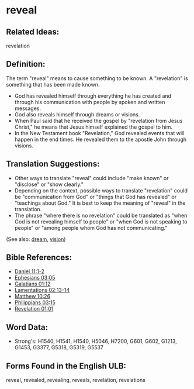 # reveal

## Related Ideas:

revelation


## Definition:

The term "reveal" means to cause something to be known. A "revelation" is something that has been made known.

* God has revealed himself through everything he has created and through his communication with people by spoken and written messages.
* God also reveals himself through dreams or visions.
* When Paul said that he received the gospel by "revelation from Jesus Christ," he means that Jesus himself explained the gospel to him.
* In the New Testament book "Revelation," God revealed events that will happen in the end times. He revealed them to the apostle John through visions.

## Translation Suggestions:

* Other ways to translate "reveal" could include "make known" or "disclose" or "show clearly."
* Depending on the context, possible ways to translate "revelation" could be "communication from God" or "things that God has revealed" or "teachings about God." It is best to keep the meaning of "reveal" in the translation.
* The phrase "where there is no revelation" could be translated as "when God is not revealing himself to people" or "when God is not speaking to people" or "among people whom God has not communicating."

(See also: [dream](../other/dream.md), [vision](../other/vision.md))

## Bible References:

* [Daniel 11:1-2](rc://en/tn/help/dan/11/01)
* [Ephesians 03:05](rc://en/tn/help/eph/03/05)
* [Galatians 01:12](rc://en/tn/help/gal/01/12)
* [Lamentations 02:13-14](rc://en/tn/help/lam/02/13)
* [Matthew 10:26](rc://en/tn/help/mat/10/26)
* [Philippians 03:15](rc://en/tn/help/php/03/15)
* [Revelation 01:01](rc://en/tn/help/rev/01/01)

## Word Data:

* Strong's: H1540, H1541, H1540, H5046, H7200, G601, G602, G1213, G1453, G3377, G5318, G5319, G5537

## Forms Found in the English ULB:

reveal, revealed, revealing, reveals, revelation, revelations



